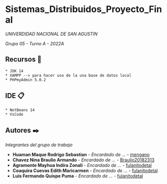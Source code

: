 # Sistemas_Distribuidos_Proyecto_Final

_UNIVERDIDAD NACIONAL DE SAN AGUSTIN_

_Grupo 05 - Turno A - 2022A_

## Recursos 🚀

    * JDK 14
    * XAMPP --> para hacer uso de la una base de datos local
    * PHPmyAdmin 5.0.2

## IDE 📋

    * NetBeans 14
    * VsCode

## Autores ✒️

_Integrantes del grupo de trabajo_

* **Huaman Maque Rodrigo Sebastian** - *Encardado de ...* - [mengano](https://github.com/)
* **Chavez Nina Braulio Armando** - *Encardado de ...* - [Braulio20182313](https://github.com/Braulio20182313)
* **Agramonte Mayhua Indira Zonali** - *Encardado de ...* - [fulanitodetal](#fulanito-de-tal)
* **Coaquira Cuevas Edith Maricarmen** - *Encardado de ...* - [fulanitodetal](#fulanito-de-tal)
* **Luis Fermando Quispe Puma** - *Encardado de ...* - [fulanitodetal](#fulanito-de-tal)
